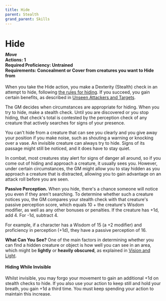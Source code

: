 ```yaml
---
title: Hide
parent: Stealth
grand_parent: Skills
---
```


# Hide

<div style="margin-top:-10px;"></div>

#### *Move*<br>**Actions:** 1<br>**Required Proficiency:** Untrained<br>**Requirements:** Concealment or Cover from creatures you want to Hide from
When you take the Hide action, you make a Dexterity (Stealth) check in an attempt to hide, following [the rules for hiding](http://stormchaserroleplaying.com/stormchaserRPG/UsingAbilityScores/UsingEachAbility/Dexterity/#hiding). If you succeed, you gain certain benefits, as described in [Unseen Attackers and Targets](http://stormchaserroleplaying.com/stormchaserRPG/Combat/MakinganAttack/UnseenAttackersandTargets/).

The GM decides when circumstances are appropriate for hiding. When you try to hide, make a stealth check. Until you are discovered or you stop hiding, that check's total is contested by the perception check of any creature that actively searches for signs of your presence.

You can't hide from a creature that can see you clearly and you give away your position if you make noise, such as shouting a warning or knocking over a vase. An invisible creature can always try to hide. Signs of its passage might still be noticed, and it does have to stay quiet.

In combat, most creatures stay alert for signs of danger all around, so if you come out of hiding and approach a creature, it usually sees you. However, under certain circumstances, the GM might allow you to stay hidden as you approach a creature that is distracted, allowing you to gain advantage on an attack roll before you are seen.

**Passive Perception.** When you hide, there's a chance someone will notice you even if they aren't searching. To determine whether such a creature notices you, the GM compares your stealth check with that creature's passive perception score, which equals 10 + the creature's Wisdom modifier, as well as any other bonuses or penalties. If the creature has +1d, add 4. For -1d, subtract 4.

For example, if a character has a Wisdom of 15 (a +2 modifier) and proficiency in perception (+1d), they have a passive perception of 16.

**What Can You See?** One of the main factors in determining whether you can find a hidden creature or object is how well you can see in an area, which might be **lightly** or **heavily obscured**, as explained in [Vision and Light](http://stormchaserroleplaying.com/stormchaserRPG/Adventuring/TheEnvironment/VisionandLight/).


#### Hiding While Invisible
Whilst invisible, you may forgo your movement to gain an additional +1d on stealth checks to hide. If you also use your action to keep still and hold your breath, you gain +1d a third time. You must keep spending your action to maintain this increase.
